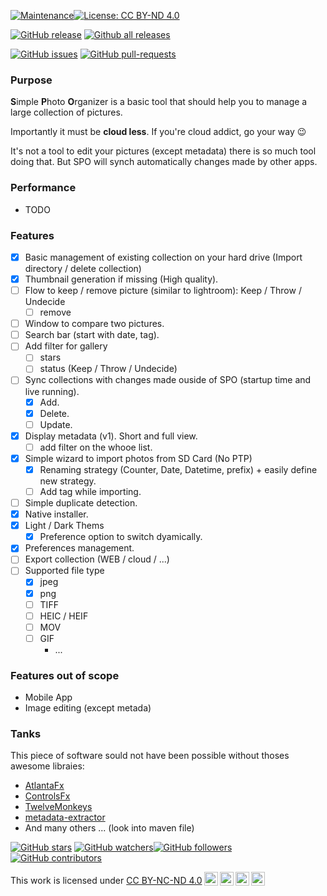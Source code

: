 [![Maintenance](https://img.shields.io/badge/Maintained%3F-yes-green.svg)](https://gitHub.com/Imag-In/SPO/graphs/commit-activity)[![License: CC BY-ND 4.0](https://img.shields.io/badge/License-CC_BY--ND_4.0-blue.svg)](https://creativecommons.org/licenses/by-nd/4.0/)

[![GitHub release](https://img.shields.io/github/release/Imag-In/SPO.svg)](https://gitHub.com/Imag-In/SPO/releases/)
[![Github all releases](https://img.shields.io/github/downloads/Imag-In/SPO/total.svg)](https://gitHub.com/Imag-In/SPO/releases/)

[![GitHub issues](https://img.shields.io/github/issues/Imag-In/SPO.svg)](https://GitHub.com/Imag-In/SPO/issues/) [![GitHub pull-requests](https://img.shields.io/github/issues-pr/Imag-In/SPO.svg)](https://GitHub.com/Imag-In/SPO/pull/)
### Purpose

**S**imple **P**hoto **O**rganizer is a basic tool that should help you to manage a large collection of pictures.

Importantly it must be **cloud less**. If you're cloud addict, go your way 😉

It's not a tool to edit your pictures (except metadata) there is so much tool doing that. But SPO will synch automatically changes made by
other apps.

### Performance

* TODO

### Features

- [x] Basic management of existing collection on your hard drive (Import directory / delete collection)
- [x] Thumbnail generation if missing (High quality).
- [ ] Flow to keep / remove picture (similar to lightroom): Keep / Throw / Undecide
    - [ ] remove
- [ ] Window to compare two pictures.
- [ ] Search bar (start with date, tag).
- [ ] Add filter for gallery
    - [ ] stars
    - [ ] status (Keep / Throw / Undecide)
- [ ] Sync collections with changes made ouside of SPO (startup time and live running).
    - [x] Add.
    - [x] Delete.
    - [ ] Update.
- [x] Display metadata (v1). Short and full view.
    - [ ] add filter on the whooe list.
- [x] Simple wizard to import photos from SD Card (No PTP)
    - [x] Renaming strategy (Counter, Date, Datetime, prefix) + easily define new strategy.
    - [ ] Add tag while importing.
- [ ] Simple duplicate detection.
- [x] Native installer.
- [x] Light / Dark Thems
    - [x] Preference option to switch dyamically.
- [x] Preferences management.
- [ ] Export collection (WEB / cloud / ...)
- [ ] Supported file type
    - [x] jpeg
    - [x] png
    - [ ] TIFF
    - [ ] HEIC / HEIF
  - [ ] MOV
  - [ ] GIF
    - ...

### Features out of scope

- Mobile App
- Image editing (except metada)

### Tanks

This piece of software sould not have been possible without thoses awesome libraies:

* [AtlantaFx](https://github.com/mkpaz/atlantafx)
* [ControlsFx](https://controlsfx.github.io/)
* [TwelveMonkeys](https://github.com/haraldk/TwelveMonkeys)
* [metadata-extractor](https://github.com/drewnoakes/metadata-extractor)
* And many others ... (look into maven file)

[![GitHub stars](https://img.shields.io/github/stars/Imag-In/SPO.svg?style=social&label=Star&maxAge=2592000)](https://GitHub.com/Imag-In/SPO/stargazers/) [![GitHub watchers](https://img.shields.io/github/watchers/Imag-In/SPO.svg?style=social&label=Watch&maxAge=2592000)](https://GitHub.com/Imag-In/SPO/watchers/)[![GitHub followers](https://img.shields.io/github/followers/Imag-In.svg?style=social&label=Follow&maxAge=2592000)](https://github.com/Imag-In?tab=followers)
[![GitHub contributors](https://badgen.net/github/contributors/Imag-In/SPO)](https://GitHub.com/Imag-In/SPO/graphs/contributors/)

This work is licensed
under <a href="http://creativecommons.org/licenses/by-nc-nd/4.0/?ref=chooser-v1" target="_blank" rel="license noopener noreferrer" style="display:inline-block;">
CC BY-NC-ND
4.0<img style="height:22px!important;margin-left:3px;vertical-align:text-bottom;" src="https://mirrors.creativecommons.org/presskit/icons/cc.svg?ref=chooser-v1"><img style="height:22px!important;margin-left:3px;vertical-align:text-bottom;" src="https://mirrors.creativecommons.org/presskit/icons/by.svg?ref=chooser-v1"><img style="height:22px!important;margin-left:3px;vertical-align:text-bottom;" src="https://mirrors.creativecommons.org/presskit/icons/nc.svg?ref=chooser-v1"><img style="height:22px!important;margin-left:3px;vertical-align:text-bottom;" src="https://mirrors.creativecommons.org/presskit/icons/nd.svg?ref=chooser-v1"></a>
<p></p> 
